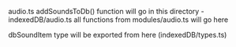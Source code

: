 audio.ts
addSoundsToDb() function will go in this directory - indexedDB/audio.ts
all functions from modules/audio.ts will go here

dbSoundItem type will be exported from here (indexedDB/types.ts)